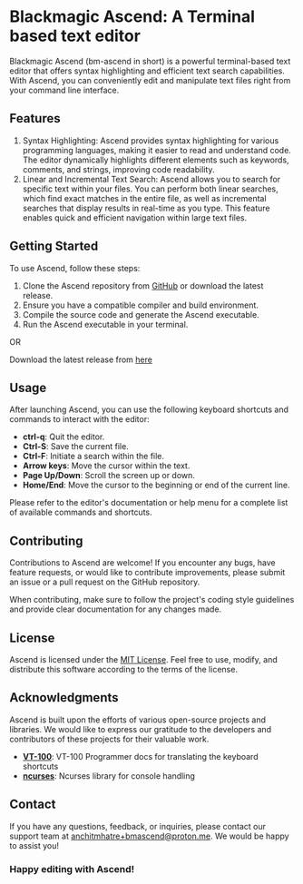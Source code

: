 # Blackmagic Ascend: A Terminal based text editor
Blackmagic Ascend (bm-ascend in short) is a powerful terminal-based text editor that offers syntax highlighting and efficient text search capabilities. 
With Ascend, you can conveniently edit and manipulate text files right from your command line interface.


## Features
1. Syntax Highlighting: Ascend provides syntax highlighting for various programming languages, making it easier to read and understand code. The editor dynamically highlights different elements such as keywords, comments, and strings, improving code readability.
2. Linear and Incremental Text Search: Ascend allows you to search for specific text within your files. You can perform both linear searches, which find exact matches in the entire file, as well as incremental searches that display results in real-time as you type. This feature enables quick and efficient navigation within large text files.


## Getting Started
To use Ascend, follow these steps:


1. Clone the Ascend repository from [GitHub](https://github.com/papadonut9/bm-ascend) or download the latest release.
2. Ensure you have a compatible compiler and build environment.
3. Compile the source code and generate the Ascend executable.
4. Run the Ascend executable in your terminal.

OR

Download the latest release from [here](https://github.com/papadonut9/bm-ascend/releases/tag/v4.0)


## Usage
After launching Ascend, you can use the following keyboard shortcuts and commands to interact with the editor:
- **ctrl-q**: Quit the editor.
- **Ctrl-S**: Save the current file.
- **Ctrl-F**: Initiate a search within the file.
- **Arrow keys**: Move the cursor within the text.
- **Page Up/Down**: Scroll the screen up or down.
- **Home/End**: Move the cursor to the beginning or end of the current line.

Please refer to the editor's documentation or help menu for a complete list of available commands and shortcuts.


## Contributing
Contributions to Ascend are welcome! If you encounter any bugs, have feature requests, or would like to contribute improvements, please submit an issue or a pull request on the GitHub repository.

When contributing, make sure to follow the project's coding style guidelines and provide clear documentation for any changes made.


## License
Ascend is licensed under the [MIT License](https://opensource.org/licenses/MIT). Feel free to use, modify, and distribute this software according to the terms of the license.


## Acknowledgments
Ascend is built upon the efforts of various open-source projects and libraries. We would like to express our gratitude to the developers and contributors of these projects for their valuable work.
- [**VT-100**](https://vt100.net/docs/vt100-ug/chapter3.html): VT-100 Programmer docs for translating the keyboard shortcuts
- [**ncurses**](https://tldp.org/HOWTO/NCURSES-Programming-HOWTO/intro.html): Ncurses library for console handling


## Contact
If you have any questions, feedback, or inquiries, please contact our support team at [anchitmhatre+bmascend@proton.me](mailto:anchitmhatre+bmascend@proton.me). We would be happy to assist you!


### Happy editing with Ascend!
